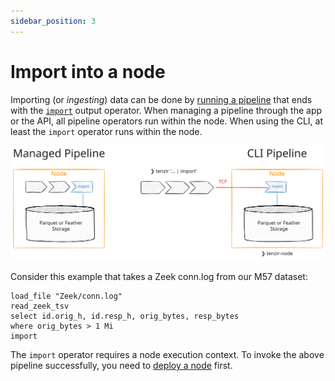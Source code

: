 ```yaml
---
sidebar_position: 3
---
```


# Import into a node

Importing (or *ingesting*) data can be done by [running a
pipeline](../run-pipelines/README.md) that ends with the
[`import`](../../tql2/operators/import.md) output operator. When managing a
pipeline through the app or the API, all pipeline operators run within the node.
When using the CLI, at least the `import` operator runs within the node.

![Import](import.excalidraw.svg)

Consider this example that takes a Zeek conn.log from our M57 dataset:

```tql
load_file "Zeek/conn.log"
read_zeek_tsv
select id.orig_h, id.resp_h, orig_bytes, resp_bytes
where orig_bytes > 1 Mi
import
```

The `import` operator requires a node execution context. To invoke the above
pipeline successfully, you need to [deploy a
node](../../installation/deploy-a-node/README.md) first.
